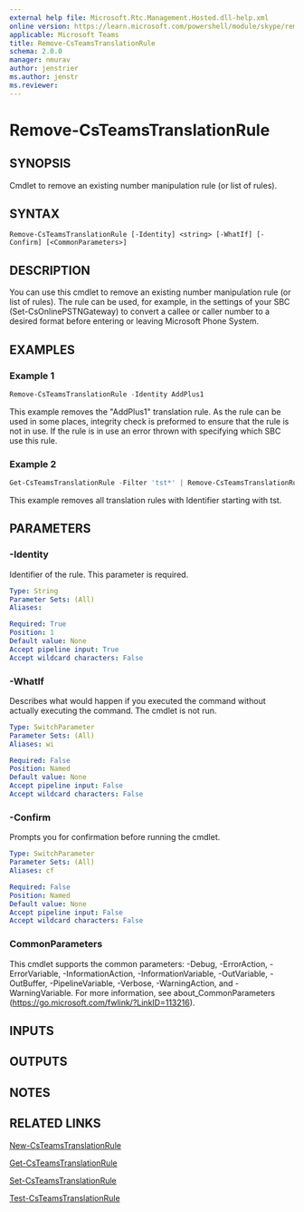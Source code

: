 ```yaml
---
external help file: Microsoft.Rtc.Management.Hosted.dll-help.xml
online version: https://learn.microsoft.com/powershell/module/skype/remove-csteamstranslationrule
applicable: Microsoft Teams
title: Remove-CsTeamsTranslationRule
schema: 2.0.0
manager: nmurav
author: jenstrier
ms.author: jenstr
ms.reviewer:
---
```


# Remove-CsTeamsTranslationRule

## SYNOPSIS
Cmdlet to remove an existing number manipulation rule (or list of rules).

## SYNTAX

```
Remove-CsTeamsTranslationRule [-Identity] <string> [-WhatIf] [-Confirm] [<CommonParameters>]
```

## DESCRIPTION
You can use this cmdlet to remove an existing number manipulation rule (or list of rules). The rule can be used, for example, in the settings of your SBC (Set-CsOnlinePSTNGateway) to convert a callee or caller number to a desired format before entering or leaving Microsoft Phone System.

## EXAMPLES

### Example 1
```powershell
Remove-CsTeamsTranslationRule -Identity AddPlus1 
```

This example removes the "AddPlus1" translation rule. As the rule can be used in some places, integrity check is preformed to ensure that the rule is not in use. If the rule is in use an error thrown with specifying which SBC use this rule.

### Example 2
```powershell
Get-CsTeamsTranslationRule -Filter 'tst*' | Remove-CsTeamsTranslationRule
```

This example removes all translation rules with Identifier starting with tst.

## PARAMETERS

### -Identity
Identifier of the rule. This parameter is required.

```yaml
Type: String
Parameter Sets: (All)
Aliases:

Required: True
Position: 1
Default value: None
Accept pipeline input: True
Accept wildcard characters: False
```

### -WhatIf
Describes what would happen if you executed the command without actually executing the command. The cmdlet is not run.

```yaml
Type: SwitchParameter
Parameter Sets: (All)
Aliases: wi

Required: False
Position: Named
Default value: None
Accept pipeline input: False
Accept wildcard characters: False
```

### -Confirm
Prompts you for confirmation before running the cmdlet.

```yaml
Type: SwitchParameter
Parameter Sets: (All)
Aliases: cf

Required: False
Position: Named
Default value: None
Accept pipeline input: False
Accept wildcard characters: False
```

### CommonParameters
This cmdlet supports the common parameters: -Debug, -ErrorAction, -ErrorVariable, -InformationAction, -InformationVariable, -OutVariable, -OutBuffer, -PipelineVariable, -Verbose, -WarningAction, and -WarningVariable.
For more information, see about_CommonParameters (https://go.microsoft.com/fwlink/?LinkID=113216).

## INPUTS

## OUTPUTS

## NOTES

## RELATED LINKS
[New-CsTeamsTranslationRule](New-CsTeamsTranslationRule.md)

[Get-CsTeamsTranslationRule](Get-CsTeamsTranslationRule.md)

[Set-CsTeamsTranslationRule](Set-CsTeamsTranslationRule.md)

[Test-CsTeamsTranslationRule](Test-CsTeamsTranslationRule.md)
